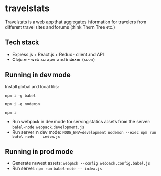 # travelstats

Travelstats is a web app that aggregates information for travelers from different travel sites and forums (think Thorn Tree etc.)

## Tech stack

 - Express.js + React.js + Redux - client and API
 - Clojure - web scraper and indexer (soon)

## Running in dev mode

 Install global and local libs:
 
 `npm i -g babel`
 
 `npm i -g nodemon`
 
 `npm i`
 

 - Run webpack in dev mode for serving statics assets from the server: `babel-node webpack.development.js`
 - Run server in dev mode: `NODE_ENV=development nodemon --exec npm run babel-node -- index.js`

## Running in prod mode
 - Generate newest assets: `webpack --config webpack.config.babel.js`
 - Run server: `npm run babel-node -- index.js`
